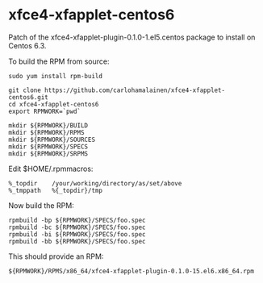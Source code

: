 xfce4-xfapplet-centos6
======================

Patch of the xfce4-xfapplet-plugin-0.1.0-1.el5.centos package to install on Centos 6.3.

To build the RPM from source:

    sudo yum install rpm-build

    git clone https://github.com/carlohamalainen/xfce4-xfapplet-centos6.git
    cd xfce4-xfapplet-centos6
    export RPMWORK=`pwd`

    mkdir ${RPMWORK}/BUILD
    mkdir ${RPMWORK}/RPMS
    mkdir ${RPMWORK}/SOURCES
    mkdir ${RPMWORK}/SPECS
    mkdir ${RPMWORK}/SRPMS

Edit $HOME/.rpmmacros:

    %_topdir    /your/working/directory/as/set/above
    %_tmppath   %{_topdir}/tmp

Now build the RPM:

    rpmbuild -bp ${RPMWORK}/SPECS/foo.spec
    rpmbuild -bc ${RPMWORK}/SPECS/foo.spec
    rpmbuild -bi ${RPMWORK}/SPECS/foo.spec
    rpmbuild -bb ${RPMWORK}/SPECS/foo.spec

This should provide an RPM:

    ${RPMWORK}/RPMS/x86_64/xfce4-xfapplet-plugin-0.1.0-15.el6.x86_64.rpm

